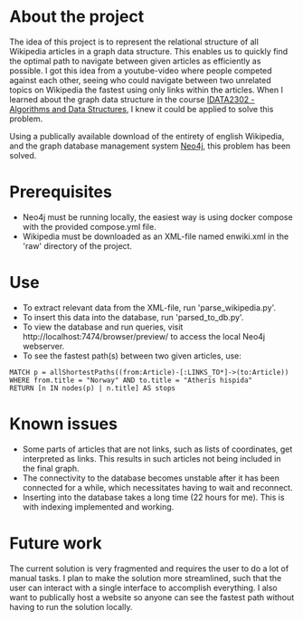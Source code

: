# About the project
The idea of this project is to represent the relational structure of all Wikipedia articles in a graph data structure.
This enables us to quickly find the optimal path to navigate between given articles as efficiently as possible.
I got this idea from a youtube-video where people competed against each other,
seeing who could navigate between two unrelated topics on Wikipedia the fastest using only links within the articles.
When I learned about the graph data structure in the course [IDATA2302 - Algorithms and Data Structures](https://www.ntnu.edu/studies/courses/IDATA2302/2024#tab=omEmnet),
I knew it could be applied to solve this problem.

Using a publically available download of the entirety of english Wikipedia, and the graph database management system [Neo4j](https://neo4j.com/), this problem has been solved.

# Prerequisites
- Neo4j must be running locally, the easiest way is using docker compose with the provided compose.yml file.
- Wikipedia must be downloaded as an XML-file named enwiki.xml in the 'raw' directory of the project.

# Use
- To extract relevant data from the XML-file, run 'parse_wikipedia.py'.
- To insert this data into the database, run 'parsed_to_db.py'.
- To view the database and run queries, visit http://localhost:7474/browser/preview/ to access the local Neo4j webserver.
- To see the fastest path(s) between two given articles, use:
```cypher
MATCH p = allShortestPaths((from:Article)-[:LINKS_TO*]->(to:Article))
WHERE from.title = "Norway" AND to.title = "Atheris hispida"
RETURN [n IN nodes(p) | n.title] AS stops

```

# Known issues
- Some parts of articles that are not links, such as lists of coordinates, get interpreted as links. This results in such articles not being included in the final graph.
- The connectivity to the database becomes unstable after it has been connected for a while, which necessitates having to wait and reconnect.
- Inserting into the database takes a long time (22 hours for me). This is with indexing implemented and working.

# Future work
The current solution is very fragmented and requires the user to do a lot of manual tasks.
I plan to make the solution more streamlined, such that the user can interact with a single interface to accomplish everything.
I also want to publically host a website so anyone can see the fastest path without having to run the solution locally.

